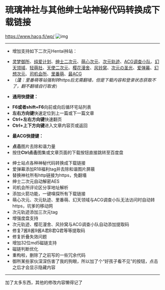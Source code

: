 琉璃神社与其他绅士站神秘代码转换成下载链接
==========================
https://www.hacg.fi/wp/
![img](https://greasyfork.org/system/screenshots/screenshots/000/005/554/original/GIF.gif?1477034051)

---
+ 增加支持如下二次元Hentai挊站：
 - [灵梦御所](https://blog.reimu.net/)、[纯爱计划](https://sexacg.com/)、[绅士二次元](https://www.acg.tf/)、[萌心次元](https://www.moxacg.com/)、[次元轨迹](https://www.acggj.com/)、[ACG调查小队](https://acg12.com/)、[幻天领域](https://www.acgnz.cc/)、[轻萌社](http://nacg.me/)、[天使二次元](https://www.tianshit.com/)、[樱花漫舍](https://www.oomoe.moe/)、[风铃窝](http://www.kaze5.com/)、[次元の圣光](http://www.acglover.top/)、[爱弹幕](http://www.idanmu.co/)、[幻想次元](https://acg18.us/)、[司机会所](http://www.sijihuisuo.club/)、[里番萌](https://lifan.moe/)、[最ACG](http://zuiacg.com/)
 - （*__注__：里番萌等站强制转https后无需翻墙，但是下载内容和登录状态获取不了，翻不翻墙自行取舍*）
+ **通用快捷键：**
 - **F6或者shift+F6**向前或向后循环宅站列表
 - **左右方向键**快速定位到上一篇或下一篇文章
 - **Ctrl+左右方向键**快速翻页
 - **Ctrl+上下方向键**进入文章内容页或返回
+ **最ACG快捷键：**
 - **点击**图片去除和谐力量
 - 按住**Ctrl点击**图集或文章页面的下载按钮直接跳转至百度盘
+ 绅士站点各种神秘代码转换成下载链接
+ 爱弹幕添加R18福利tag并去除和谐图片屏蔽
+ 替换神社所有http链接为https，免翻墻
+ 绅士二次元自动解密AES
+ 司机会所评论区分享地址解析
+ 添加火箭功能，一键嗅探所有下载链接
+ 萌心次元、次元轨迹、里番萌、幻天领域与ACG调查小队无法访问时自动转https，坑爹的移动网
+ 次元轨迹添加三次元tag
+ 增强度盘支持
+ 次元轨迹、樱花漫舍、风铃窝与ACG调查小队自动添加提取码
+ 修复7酱8酱9酱A君B君Q君等等提取码
+ 修复折叠失效问题
+ 增加32位md5磁链支持
+ 磁链判断优化
+ 重构啦，删除了之前写的一些冗余代码
+ 御所某些家伙深深伤害了我的狗眼，所以加了个“好孩子看不见”的按钮，点击之后才会显示隐藏内容

---
加了太多东西，其他的修改内容懒得记了